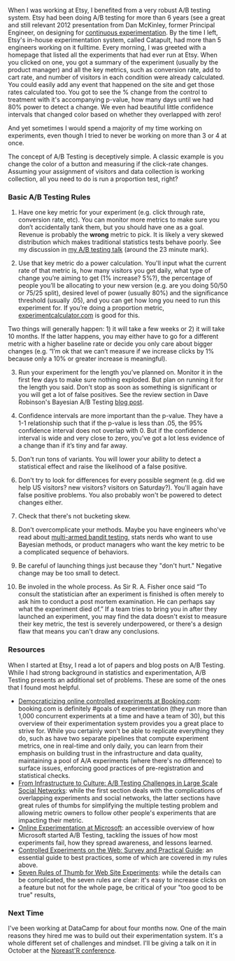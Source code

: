 When I was working at Etsy, I benefited from a very robust A/B testing system. Etsy had been doing A/B testing for more than 6 years (see a great and still relevant 2012 presentation from Dan McKinley, former Principal Engineer, on designing for [continuous experimentation](http://mcfunley.com/design-for-continuous-experimentation). By the time I left, Etsy's in-house experimentation system, called Catapult, had more than 5 engineers working on it fulltime. Every morning, I was greeted with a homepage that listed all the experiments that had ever run at Etsy. When you clicked on one, you got a summary of the experiment (usually by the product manager) and all the key metrics, such as conversion rate, add to cart rate, and number of visitors in each condition were already calculated. You could easily add any event that happened on the site and get those rates calculated too. You got to see the % change from the control to treatment with it's accompanying p-value, how many days until we had 80% power to detect a change. We even had beautiful little confidence intervals that changed color based on whether they overlapped with zero! 

And yet sometimes I would spend a majority of my time working on experiments, even though I tried to never be working on more than 3 or 4 at once. 

The concept of A/B Testing is deceptively simple. A classic example is you change the color of a button and measuring if the click-rate changes. Assuming your assignment of visitors and data collection is working collection, all you need to do is run a proportion test, right? 

### Basic A/B Testing Rules

1) Have one key metric for your experiment (e.g. click through rate, conversion rate, etc). You can monitor more metrics to make sure you don’t accidentally tank them, but you should have one as a goal. Revenue is probably the **wrong** metric to pick. It is likely a very skewed distribution which makes traditional statistics tests behave poorly. See my discussion in [my A/B testing talk](https://www.youtube.com/watch?v=SF-ryGgLOgQ) (around the 23 minute mark). 

2) Use that key metric do a power calculation. You'll input what the current rate of that metric is, how many visitors you get daily, what type of change you’re aiming to get (1% increase? 5%?), the percentage of people you’ll be allocating to your new version (e.g. are you doing 50/50 or 75/25 split), desired level of power (usually 80%) and the significance threshold (usually .05), and you can get how long you need to run this experiment for. If you’re doing a proportion metric, [experimentcalculator.com](experimentcalculator.com) is good for this. 

Two things will generally happen: 1) it will take a few weeks or 2) it will take 10 months. If the latter happens, you may either have to go for a different metric with a higher baseline rate or decide you only care about bigger changes (e.g. “I’m ok that we can’t measure if we increase clicks by 1% because only a 10% or greater increase is meaningful).

3) Run your experiment for the length you’ve planned on. Monitor it in the first few days to make sure nothing exploded. But plan on running it for the length you said. Don’t stop as soon as something is significant or you will get a lot of false positives. See the review section in Dave Robinson's Bayesian A/B Testing [blog post](http://varianceexplained.org/r/bayesian-ab-testing/). 

4) Confidence intervals are more important than the p-value. They have a 1-1 relationship such that if the p-value is less than .05, the 95% confidence interval does not overlap with 0. But if the confidence interval is wide and very close to zero, you’ve got a lot less evidence of a change than if it’s tiny and far away. 

5) Don't run tons of variants. You will lower your ability to detect a statistical effect and raise the likelihood of a false positive. 

6) Don't try to look for differences for every possible segment (e.g. did we help US visitors? new visitors? visitors on Saturday?). You'll again have false positive problems. You also probably won't be powered to detect changes either. 

7) Check that there's not bucketing skew. 

8) Don't overcomplicate your methods. Maybe you have engineers who've read about [multi-armed bandit testing](http://stevehanov.ca/blog/index.php?id=132), stats nerds who want to use Bayesian methods, or product managers who want the key metric to be a complicated sequence of behaviors. 

9) Be careful of launching things just because they "don't hurt." Negative change may be too small to detect. 

10) Be involed in the whole process. As Sir R. A. Fisher once said “To consult the statistician after an experiment is finished is often merely to ask him to conduct a post mortem examination. He can perhaps say what the experiment died of.” If a team tries to bring you in after they launched an experiment, you may find the data doesn't exist to measure their key metric, the test is severely underpowered, or there's a design flaw that means you can't draw any conclusions. 

### Resources

When I started at Etsy, I read a lot of papers and blog posts on A/B Testing. While I had strong background in statistics and experimentation, A/B Testing presents an additional set of problems. These are some of the ones that I found most helpful.  

- [Democraticizing online controlled experiments at Booking.com](https://arxiv.org/pdf/1710.08217.pdf): booking.com is definitely #goals of experimentation (they run more than 1,000 concurrent experiments at a time and have a team of 30), but this overview of their experimentation system provides you a great place to strive for. While you certainly won't be able to replicate everything they do, such as have two separate pipelines that compute experiment metrics, one in real-time and only daily, you can learn from their emphasis on building trust in the infrastructure and data quality, maintaining a pool of A/A experiments (where there's no difference) to surface issues, enforcing good practices of pre-registration and statistical checks.
- [From Infrastructure to Culture: A/B Testing Challenges in Large Scale Social Networks](https://content.linkedin.com/content/dam/engineering/site-assets/pdfs/ABTestingSocialNetwork_share.pdf): while the first section deals with the complications of overlapping experiments and social networks, the latter sections have great rules of thumbs for simplifying the multiple testing problem and allowing metric owners to follow other people's experiments that are impacting their metric. 
- [Online Experimentation at Microsoft](http://ai.stanford.edu/~ronnyk/ExPThinkWeek2009Public.pdf): an accessible overview of how Microsoft started A/B Testing, tackling the issues of how most experiments fail, how they spread awareness, and lessons learned. 
- [Controlled Experiments on the Web: Survey and Practical Guide](https://ai.stanford.edu/~ronnyk/2009controlledExperimentsOnTheWebSurvey.pdf): an essential guide to best practices, some of which are covered in my rules above. 
- [Seven Rules of Thumb for Web Site Experiments](https://www.exp-platform.com/Documents/2014%20experimentersRulesOfThumb.pdf): while the details can be complicated, the seven rules are clear: it's easy to increase clicks on a feature but not for the whole page, be critical of your "too good to be true" results, 

### Next Time 

I've been working at DataCamp for about four months now. One of the main reasons they hired me was to build out their experimentation system. It's a whole different set of challenges and mindset. I'll be giving a talk on it in October at the [Noreast'R conference](http://noreastrconf.com/). 
